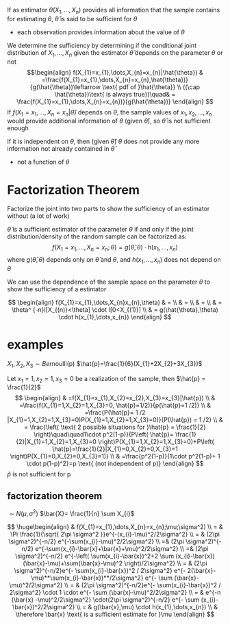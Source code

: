 If as estimator $\hat{\theta}(X_{1},\dots,X_{n})$ provides all information that the sample contains for estimating $\theta$, $\hat{\theta}$ is said to be sufficient for $\theta$
- each observation provides information about the value of $\theta$

We determine the sufficiency by determining if the conditional joint distribution of $X_{1},\dots,X_{n}$ given the estimator $\hat{\theta}$ depends on the parameter $\theta$ or not
$$\begin{align}
f(X_{1}=x_{1},\dots,X_{n}=x_{n}|\hat{\theta}) & =\frac{f(X_{1}=x_{1},\dots,X_{n}=x_{n},\hat{\theta})}{g(\hat{\theta})\leftarrow \text{ pdf of }\hat{\theta}}  \\
 ((\cap \hat{\theta})\text{ is always true})\quad& = \frac{f(X_{1}=x_{1},\dots,X_{n}=x_{n})}{g(\hat{\theta})}
\end{align}
$$
If $f(X_{1}=x_{1},\dots,X_{n}=x_{n}|\hat{\theta})$ depends on $\theta$, the sample values of $x_{1},x_{2},\dots,x_{n}$ would provide additional information of $\theta$ (given $\hat{\theta}$), so $\hat{\theta}$ is not sufficient enough

If it is independent on $\theta$, then (given $\hat{\theta}$) $\theta$ does not provide any more information not already contained in $\hat{\theta}$
- not a function of $\theta$


# Factorization Theorem
Factorize the joint into two parts to show the sufficiency of an estimator without (a lot of work)

$\hat{\theta}$ is a sufficient estimator of the parameter $\theta$ if and only if the joint distribution/density of the random sample can be factorized as:
$$
f(X_{1}=x_{1},\dots,X_{n}=x_{n};\theta)=g(\hat{\theta},\theta) \cdot h(x_{1},\dots ,x_{n})
$$
where $g(\hat{\theta},\theta)$ depends only on $\hat{\theta}$ and $\theta$, and $h(x_{1},\dots,x_{n})$ does not depend on $\theta$


We can use the dependence of the sample space on the parameter $\theta$ to show the sufficiency of a estimator

$$
\begin{align}
f(X_{1}=x_{1},\dots,X_{n}x_{n},\theta) & = \\
 & = \\
 & = \\
 & = \theta^ {-n}I[X_{(n)}<\theta] \cdot I[0<X_{(1)}] \\
 & = g(\hat{\theta},\theta) \cdot h(x_{1},\dots,x_{n})
\end{align}
$$





# examples

$X_{1},X_{2},X_{3}\sim Be\mathrm{rnoulli(p)}$
$\hat{p}=\frac{1}{6}(X_{1}+2X_{2}+3X_{3})$

Let $x_{1}=1,x_{2}=1,x_{3}=0$ be a realization of the sample, then $\hat{p} = \frac{1}{2}$
$$
\begin{align}
 & =f(X_{1}=x_{1},X_{2}=x_{2},X_{3}=x_{3}|\hat{p})   \\
 & =\frac{f(X_{1}=1,X_{2}=1,X_{3}=0, \hat{p}=1/2)}{p(\hat{p}=1 /2)} \\
  &  =\frac{P(\hat{p}= 1 /2 |X_{1}=1,X_{2}=1,X_{3}=0)P(X_{1}=1,X_{2}=1,X_{3}=0)}{P(\hat{p}) = 1 /2} \\
 & = \frac{\left( \text{ 2 possible situations for }\hat{p} = \frac{1}{2}  \right)\quad\quad1\cdot p^2(1-p)}{P\left( \hat{p}= \frac{1}{2}|X_{1}=1,X_{2}=1,X_{3}=0 \right)P(X_{1}=1,X_{2}=1,X_{3}=0)+P\left( \hat{p}=\frac{1}{2}|X_{1}=0,X_{2}=0,X_{3}=1 \right)P(X_{1}=0,X_{2}=0,X_{3}=1)} \\
 & =\frac{p^2(1-p)}{1\cdot p^2(1-p)+ 1 \cdot p(1-p)^2}=p \text{ (not independent of p)}
\end{align}
$$
$\hat{p}$ is not sufficient for p


## factorization theorem
$\sim N(\mu,\sigma^2)$
$\bar{X}= \frac{1}{n} \sum X_{i}$

$$
\huge\begin{align}
 & f(X_{1}=x_{1},\dots,X_{n}=x_{n};\mu;\sigma^2) \\
= & \Pi  \frac{1}{\sqrt{ 2\pi \sigma^2 }}e^{-(x_{i}-\mu)^2/2\sigma^2} \\
 = & (2\pi \sigma^2)^{-n/2} e^{-\sum(x_{i}-\mu)^2/2\sigma^2} \\
=& (2\pi \sigma^2)^{-n/2} e^{-\sum(x_{i}-\bar{x}+\bar{x}+\mu)^2/2\sigma^2} \\
=& (2\pi \sigma^2)^{-n/2} e^{-\left( \sum(x_{i}-\bar{x})^2+2 \sum (x_{i}-\bar{x})(\bar{x}-\mu)+\sum(\bar{x}-\mu)^2 \right)/2\sigma^2} \\
= & (2\pi \sigma^2)^{-n/2}e^{- \sum(x_{i}-\bar{x})^2 / 2\sigma^2} e^{- 2(\bar{x}-\mu)**\sum(x_{i}-\bar{x})**/2\sigma^2} e^{- \sum (\bar{x}-\mu)^2/2\sigma^2} \\
= & (2\pi \sigma^2)^{-n/2}e^{- \sum(x_{i}-\bar{x})^2 / 2\sigma^2} \cdot 1 \cdot  e^{- \sum (\bar{x}-\mu)^2/2\sigma^2}  \\
= & e^{-n (\bar{x} -\mu)^2/2\sigma^2} \cdot(2\pi \sigma^2)^{-n/2} e^{- \sum (x_{i}-\bar{x})^2/2\sigma^2} \\
= & g(\bar{x},\mu) \cdot h(x_{1},\dots,x_{n})  \\
 & \therefore \bar{x} \text{ is a sufficient estimate for }\mu
\end{align}
$$


